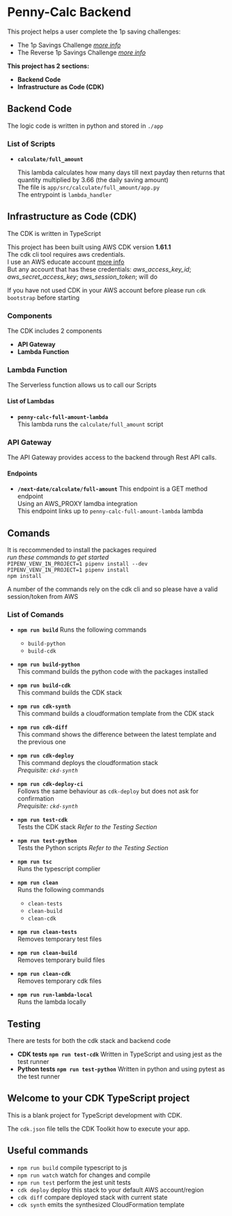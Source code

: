 # __Penny-Calc Backend__

This project helps a user complete the 1p saving challenges:

* The 1p Savings Challenge
[*more info*](https://monzo.com/blog/1p-savings-challenge-2020 'link')  
* The Reverse 1p Savings Challenge
[*more info*](https://monzo.com/blog/2019/06/04/reverse-1p-savings-challenge-monzo 'link')

__This project has 2 sections:__  

* __Backend Code__
* __Infrastructure as Code (CDK)__

## __Backend Code__

The logic code is written in python and stored in `./app`

### __List of Scripts__

* __`calculate/full_amount`__

    This lambda calculates how many days till next payday then returns that quantity multiplied by 3.66 (the daily saving amount)  
    The file is `app/src/calculate/full_amount/app.py`  
    The entrypoint is `lambda_handler`

## __Infrastructure as Code (CDK)__

The CDK is written in TypeScript  

This project has been built using AWS CDK version __1.61.1__  
The cdk cli tool requires aws credentials.  
I use an AWS educate account [more info](https://aws.amazon.com/education/awseducate/students/ 'link')  
But any account that has these credentials: *aws_access_key_id*; *aws_secret_access_key*; *aws_session_token*; will do

If you have not used CDK in your AWS account before please run `cdk bootstrap` before starting

### __Components__

The CDK includes 2 components

* __API Gateway__
* __Lambda Function__

### __Lambda Function__

The Serverless function allows us to call our Scripts

#### __List of Lambdas__  

* __`penny-calc-full-amount-lambda`__  
    This lambda runs the `calculate/full_amount` script  

### __API Gateway__

The API Gateway provides access to the backend through Rest API calls.  

#### __Endpoints__

* __`/next-date/calculate/full-amount`__
    This endpoint is a GET method endpoint  
    Using an AWS_PROXY lamdba integration  
    This endpoint links up to `penny-calc-full-amount-lambda` lambda

## __Comands__

It is reccommended to install the packages required  
*run these commands to get started*  
`PIPENV_VENV_IN_PROJECT=1 pipenv install --dev`  
`PIPENV_VENV_IN_PROJECT=1 pipenv install`  
`npm install`

A number of the commands rely on the cdk cli and so please have a valid session/token from AWS

### __List of Comands__

* __`npm run build`__
    Runs the following commands

  * `build-python`
  * `build-cdk`

* __`npm run build-python`__  
    This command builds the python code with the packages installed
* __`npm run build-cdk`__  
    This command builds the CDK stack
* __`npm run cdk-synth`__  
    This command builds a cloudformation template from the CDK stack
* __`npm run cdk-diff`__  
    This command shows the difference between the latest template and the previous one
* __`npm run cdk-deploy`__  
    This command deploys the cloudformation stack  
    *Prequisite: `ckd-synth`*
* __`npm run cdk-deploy-ci`__  
    Follows the same behaviour as `cdk-deploy` but does not ask for confirmation  
    *Prequisite: `ckd-synth`*
* __`npm run test-cdk`__  
    Tests the CDK stack
    *Refer to the Testing Section*
* __`npm run test-python`__  
    Tests the Python scripts
    *Refer to the Testing Section*
* __`npm run tsc`__  
    Runs the typescript complier
* __`npm run clean`__  
    Runs the following commands

  * `clean-tests`
  * `clean-build`
  * `clean-cdk`

* __`npm run clean-tests`__  
    Removes temporary test files
* __`npm run clean-build`__  
    Removes temporary build files
* __`npm run clean-cdk`__  
    Removes temporary cdk files
* __`npm run run-lambda-local`__  
    Runs the lambda locally

## __Testing__

There are tests for both the cdk stack and backend code  

* __CDK tests__
    __`npm run test-cdk`__
    Written in TypeScript and using jest as the test runner
* __Python tests__
    __`npm run test-python`__
    Written in python and using pytest as the test runner


## Welcome to your CDK TypeScript project

This is a blank project for TypeScript development with CDK.

The `cdk.json` file tells the CDK Toolkit how to execute your app.

## Useful commands

* `npm run build`   compile typescript to js
* `npm run watch`   watch for changes and compile
* `npm run test`    perform the jest unit tests
* `cdk deploy`      deploy this stack to your default AWS account/region
* `cdk diff`        compare deployed stack with current state
* `cdk synth`       emits the synthesized CloudFormation template
